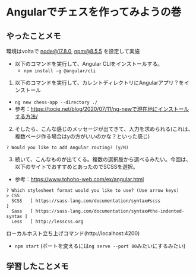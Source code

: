 # Angularでチェスを作ってみようの巻

## やったことメモ

環境はvoltaで node@17.8.0, npm@8.5.5 を設定して実施

- 以下のコマンドを実行して、Angular CLIをインストールする。
  - `npm install -g @angular/cli`


1. 以下のコマンドを実行して、カレントディレクトリにAngularアプリ？をインストール
  - `ng new chess-app --directory ./`
  - 参考：https://tocie.net/blog/2020/07/11/ng-newで現在地にインストールする方法/

2. そしたら、こんな感じのメッセージが出てきて、入力を求められる(これは、複数ページ作る場合はyの方がいいのかな？といった感じ)
```
? Would you like to add Angular routing? (y/N)
```


3. 続いて、こんなものが出てくる。複数の選択肢から選べるみたい。今回は、以下のサイトでおすすめとあったのでSCSSを選択。
  - 参考：https://www.tohoho-web.com/ex/angular.html
```
? Which stylesheet format would you like to use? (Use arrow keys)
> CSS
  SCSS   [ https://sass-lang.com/documentation/syntax#scss                ] 
  Sass   [ https://sass-lang.com/documentation/syntax#the-indented-syntax ] 
  Less   [ http://lesscss.org 
```

ローカルホスト立ち上げコマンド(http://localhost:4200)
- `npm start`
(ポートを変えるには`ng serve --port 80`みたいにするみたい)


## 学習したことメモ


